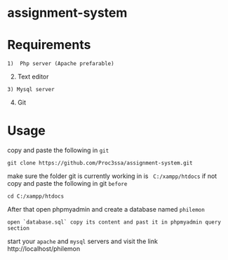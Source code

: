 # assignment-system

# Requirements
```
1)  Php server (Apache prefarable)
```
2) Text editor
```
3) Mysql server
```
4) Git

# Usage
copy and paste the following in `git`
```
git clone https://github.com/Proc3ssa/assignment-system.git 
```
make sure the folder git is currently working in is ` C:/xampp/htdocs`  if not copy and paste the following in git `before`
```
cd C:/xampp/htdocs
```
After that open phpmyadmin and create a database named `philemon`
```
open `database.sql` copy its content and past it in phpmyadmin query section
```
start your `apache` and `mysql` servers and visit the link http://localhost/philemon
